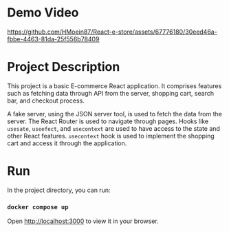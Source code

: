 # Demo Video

https://github.com/HMoein87/React-e-store/assets/67776180/30eed46a-fbbe-4463-81da-25f556b78409

# Project Description

This project is a basic E-commerce React application. It comprises features such as fetching data through API from the server, shopping cart, search bar, and checkout process. 

A fake server, using the JSON server tool, is used to fetch the data from the server. The React Router is used to navigate through pages. Hooks like `usesate`, `useefect`, and `usecontext` are used to have access to the state and other React features. `usecontext` hook is used to implement the shopping cart and access it through the application.

# Run

In the project directory, you can run:

### `docker compose up`

Open [http://localhost:3000](http://localhost:3000) to view it in your browser.
